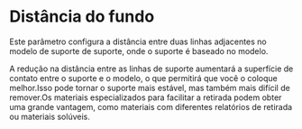 Distância do fundo
====
Este parâmetro configura a distância entre duas linhas adjacentes no modelo de suporte de suporte, onde o suporte é baseado no modelo.

A redução na distância entre as linhas de suporte aumentará a superfície de contato entre o suporte e o modelo, o que permitirá que você o coloque melhor.Isso pode tornar o suporte mais estável, mas também mais difícil de remover.Os materiais especializados para facilitar a retirada podem obter uma grande vantagem, como materiais com diferentes relatórios de retirada ou materiais solúveis.